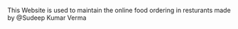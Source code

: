 This Website is used to maintain the online food ordering in resturants made by @Sudeep Kumar Verma
